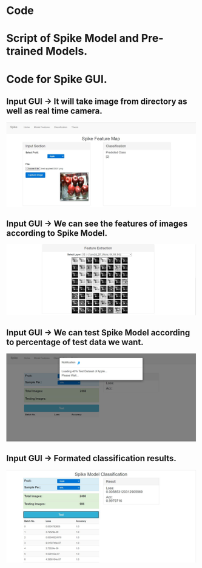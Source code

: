 # Code 

# Script of Spike Model and Pre-trained Models.

# Code for Spike GUI.
## Input GUI -> It will take image from directory as well as real time camera.
<img src="https://github.com/95rishipal/Spike/blob/master/Images/capture1.JPG" alt="Input" width="500">

## Input GUI -> We can see the features of images according to Spike Model.
<img src="https://github.com/95rishipal/Spike/blob/master/Images/capture2.JPG" alt="Feature GUI" width="500">

## Input GUI -> We can test Spike Model according to percentage of test data we want.
<img src="https://github.com/95rishipal/Spike/blob/master/Images/capture3.JPG" alt="Loading 40 % data" width="500">

## Input GUI -> Formated classification results. 
<img src="https://github.com/95rishipal/Spike/blob/master/Images/capture4.JPG" alt="Classification Result" width="500">